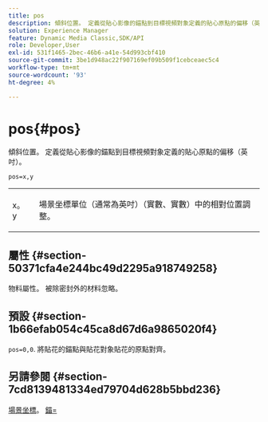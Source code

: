 ```yaml
---
title: pos
description: 傾斜位置。 定義從貼心影像的錨點到目標視頻對象定義的貼心原點的偏移（英吋）。
solution: Experience Manager
feature: Dynamic Media Classic,SDK/API
role: Developer,User
exl-id: 531f1465-2bec-46b6-a41e-54d993cbf410
source-git-commit: 3be1d948ac22f907169ef09b509f1cebceaec5c4
workflow-type: tm+mt
source-wordcount: '93'
ht-degree: 4%

---
```


# pos{#pos}

傾斜位置。 定義從貼心影像的錨點到目標視頻對象定義的貼心原點的偏移（英吋）。

`pos=x,y`

<table id="simpletable_DB3B64EFB67A47AD843812324ABFAE45"> 
 <tr class="strow"> 
  <td class="stentry"> <p><span class="varname"> x</span>。<span class="varname"> y</span> </p></td> 
  <td class="stentry"> <p>場景坐標單位（通常為英吋）（實數、實數）中的相對位置調整。 </p></td> 
 </tr> 
</table>

## 屬性 {#section-50371cfa4e244bc49d2295a918749258}

物料屬性。 被除密封外的材料忽略。

## 預設 {#section-1b66efab054c45ca8d67d6a9865020f4}

`pos=0,0`. 將貼花的錨點與貼花對象貼花的原點對齊。

## 另請參閱 {#section-7cd8139481334ed79704d628b5bbd236}

[場景坐標](../../../../../ir-api/http-protocol/image-rendering-api-ref/c-ir-http-protocol-ref/c-ir-http-protocol-syntax-and-features/c-ir-vignettes/c-ir-scene-coordinates.md#concept-528507024fa640b19a2631357febf7f1)。 [錨=](../../../../../ir-api/http-protocol/image-rendering-api-ref/c-ir-http-protocol-ref/c-ir-http-protocol-command-reference/r-ir-http-anchor.md#reference-d53923d785c9442997dc7f2199524c26)
